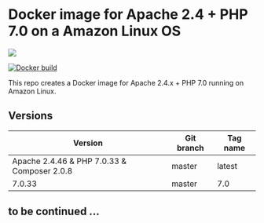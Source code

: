 # Docker image for Apache 2.4 + PHP 7.0 on a Amazon Linux OS

[![](https://images.microbadger.com/badges/image/ljay/apache2-php7.svg)](http://microbadger.com/images/ljay/apache2-php7)

[![Docker build](http://dockeri.co/image/ljay/apache2-php7)](https://hub.docker.com/r/ljay/apache2-php7/)

This repo creates a Docker image for Apache 2.4.x + PHP 7.0 running on Amazon Linux.

## Versions

Version | Git branch | Tag name
--------| ---------- |---------
Apache 2.4.46 & PHP 7.0.33 & Composer 2.0.8 | master     | latest
7.0.33  | master     | 7.0

## to be continued ...
